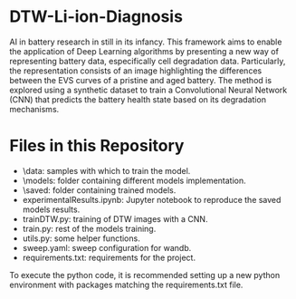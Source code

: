 # DTW-Li-ion-Diagnosis

AI in battery research in still in its infancy. This framework aims to enable the application of Deep Learning algorithms by presenting a new way of representing battery data, especifically cell degradation data. Particularly, the representation consists of an image highlighting the differences between the
EVS curves of a pristine and aged battery. The method is explored using a synthetic dataset to train a
Convolutional Neural Network (CNN) that predicts the battery health state based on its degradation mechanisms.

# Files in this Repository
- \data: samples with which to train the model.
- \models: folder containing different models implementation.
- \saved: folder containing trained models.
- experimentalResults.ipynb: Jupyter notebook to reproduce the saved models results.
- trainDTW.py: training of DTW images with a CNN.
- train.py: rest of the models training.
- utils.py: some helper functions.
- sweep.yaml: sweep configuration for wandb.
- requirements.txt: requirements for the project.

To execute the python code, it is recommended setting up a new python environment with packages matching the requirements.txt file. 
